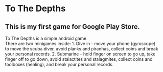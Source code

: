 # To The Depths
## This is my first game for Google Play Store.

To The Depths is a simple android game. <br>
There are two minigames inside:
	1. Dive in - move your phone (gyroscope) to move the scuba diver, avoid planks and piranhas, collect coins and break your personal records.
 	2. Submarine - hold finger on screen to go up, take finger off to go down, avoid stalactites and stalagmites, collect coins and toolboxes (healing), and break your personal records.
